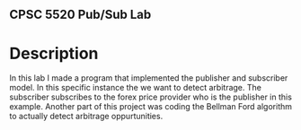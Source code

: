 ## CPSC 5520 Pub/Sub Lab

# Description
In this lab I made a program that implemented the publisher and subscriber model. In this specific instance the we want to detect arbitrage. The subscriber subscribes to the forex price provider who is the publisher in this example. Another part of this project was coding the Bellman Ford algorithm to actually detect arbitrage oppurtunities.
